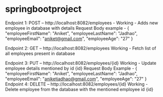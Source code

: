 # springbootproject

Endpoint 1: POST – http://localhost:8082/employees - 
Working - Adds new employee in database with details
Request Body example - 
{
    "employeeFirstName": "Aniket",
    "employeeLastName": "Jadhao",
    "employeeEmail": "aniket@gmail.com",
    "employeeAge": "27"
}

Endpoint 2: GET – http://localhost:8082/employees
Working - Fetch list of all employees present in database

Endpoint 3:  PUT – http://localhost:8082/employees/{id}
Working - Update employee details mentioned by id {id}
Request Body Example - 
{
    "employeeFirstName": "Aniket",
    "employeeLastName": "Jadhao",
    "employeeEmail": "aniketjadhao@gmail.com",
    "employeeAge": "27"
}
Endpoint 4: DELETE – http://localhost:8082/employees/{id}
Working - Delete employee from the database with the mentioned employee id {id}
